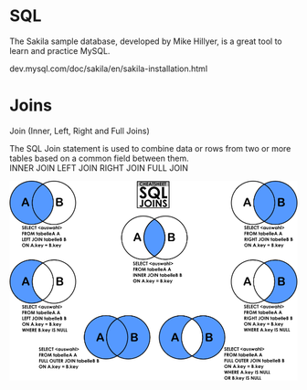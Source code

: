 # SQL
The Sakila sample database, developed by Mike Hillyer, is a great tool to learn and practice MySQL.

dev.mysql.com/doc/sakila/en/sakila-installation.html


# Joins
Join (Inner, Left, Right and Full Joins)

The SQL Join statement is used to combine data or rows from two or more tables based on a common field between them.  
INNER JOIN
LEFT JOIN
RIGHT JOIN
FULL JOIN

![SQL](img/ytO9K.png)
